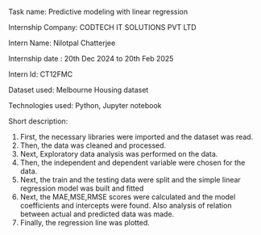Task name: Predictive modeling with linear regression

Internship Company:  CODTECH IT SOLUTIONS PVT LTD

Intern Name: Nilotpal Chatterjee

Internship date : 20th Dec 2024 to 20th Feb 2025

Intern Id: CT12FMC

Dataset used: Melbourne Housing dataset 

Technologies used:  Python, Jupyter notebook

Short description: 

   1. First, the necessary libraries were imported and the dataset was read.
   2. Then, the data was cleaned and processed.
   3. Next, Exploratory data analysis was performed on the data.
   4. Then, the independent and dependent variable were chosen for the data.
   5. Next, the train and the testing data  were split and the simple linear regression model was built and fitted
   6. Next, the MAE,MSE,RMSE scores were calculated and the model coefficients and intercepts were found. Also analysis of relation between actual and predicted data was made.
   7. Finally, the regression line was plotted.
